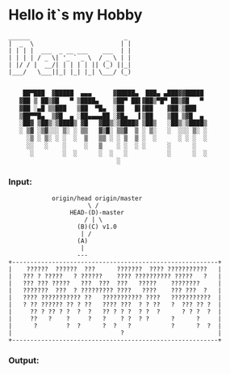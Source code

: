 ﻿# Hello it`s my Hobby


	______                          _
	|  _  \                        | |
	| | | |  ___  _ __ ___    ___  | |
	| | | | / _ \| '_ ` _ \  / _ \ | |
	| |/ / |  __/| | | | | || (_) ||_|
	|___/   \___||_| |_| |_| \___/ (_)

```bash

    ██▀███  ▓█████  ▄▄▄      ▓█████▄  ███▄ ▄███▓▓█████ 
   ▓██ ▒ ██▒▓█   ▀ ▒████▄    ▒██▀ ██▌▓██▒▀█▀ ██▒▓█   ▀ 
   ▓██ ░▄█ ▒▒███   ▒██  ▀█▄  ░██   █▌▓██    ▓██░▒███   
   ▒██▀▀█▄  ▒▓█  ▄ ░██▄▄▄▄██ ░▓█▄   ▌▒██    ▒██ ▒▓█  ▄ 
   ░██▓ ▒██▒░▒████▒ ▓█   ▓██▒░▒████▓ ▒██▒   ░██▒░▒████▒
   ░ ▒▓ ░▒▓░░░ ▒░ ░ ▒▒   ▓▒█░ ▒▒▓  ▒ ░ ▒░   ░  ░░░ ▒░ ░
     ░▒ ░ ▒░ ░ ░  ░  ▒   ▒▒ ░ ░ ▒  ▒ ░  ░      ░ ░ ░  ░
     ░░   ░    ░     ░   ▒    ░ ░  ░ ░      ░      ░   
      ░        ░  ░      ░  ░   ░           ░      ░  ░
                              ░                        
```

### Input:
```
			origin/head origin/master
			          \ /
			     HEAD-(D)-master 
			         / | \
			       (B)(C) v1.0     
			        | /          
			       (A)         
			        |     
			       ---
+---------------------------------------------------------+
|    ??????  ??????  ???      ???????  ???? ???????????   |
|   ??? ? ?????   ? ??????    ???? ?????????? ?????   ?   |
|   ??? ??? ?????   ???  ???  ???   ?????    ????????     |
|   ???????  ???  ? ????????? ????   ????    ??? ???  ?   |
|   ???? ??????????? ??   ??????????? ????   ???????????  |
|   ? ?? ?????? ?? ? ??   ???? ???  ? ? ??   ?  ??? ?? ?  |
|     ?? ? ?? ? ?  ?  ?   ?? ? ? ?  ? ?  ?      ? ? ?  ?  |
|     ??   ?    ?     ?   ?    ? ?  ? ?      ?      ?     |
|      ?        ?  ?      ?  ?   ?           ?      ?  ?  |
|                              ?                          |
+---------------------------------------------------------+
```
### Output: